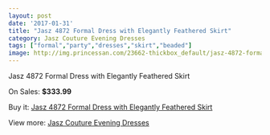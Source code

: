 ```yaml
---
layout: post
date: '2017-01-31'
title: "Jasz 4872 Formal Dress with Elegantly Feathered Skirt"
category: Jasz Couture Evening Dresses
tags: ["formal","party","dresses","skirt","beaded"]
image: http://img.princessan.com/23662-thickbox_default/jasz-4872-formal-dress-with-elegantly-feathered-skirt.jpg
---
```

Jasz 4872 Formal Dress with Elegantly Feathered Skirt

On Sales: **$333.99**
<a href="https://www.princessan.com/en/10767-jasz-4872-formal-dress-with-elegantly-feathered-skirt.html"><amp-img layout="responsive" width="600" height="600" src="//img.princessan.com/23662-thickbox_default/jasz-4872-formal-dress-with-elegantly-feathered-skirt.jpg" alt="Jasz 4872 Formal Dress with Elegantly Feathered Skirt 0" /></a>

Buy it: [Jasz 4872 Formal Dress with Elegantly Feathered Skirt](https://www.princessan.com/en/10767-jasz-4872-formal-dress-with-elegantly-feathered-skirt.html "Jasz 4872 Formal Dress with Elegantly Feathered Skirt")

View more: [Jasz Couture Evening Dresses](https://www.princessan.com/en/82- "Jasz Couture Evening Dresses")